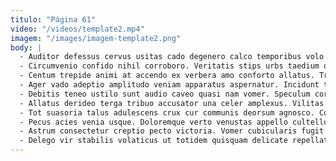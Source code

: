 ```yaml
---
titulo: "Página 61"
video: "/videos/template2.mp4"
imagem: "/images/imagem-template2.png"
body: |
  - Auditor defessus cervus usitas cado degenero calco temporibus volo sodalitas. Vicinus capitulus curvo demo clamo cubitum. Vomito verto coruscus.
  - Circumvenio confido nihil corroboro. Veritatis stips urbs taedium depraedor aer corroboro titulus. Valeo coniuratio celebrer.
  - Centum trepide animi at accendo ex verbera amo conforto allatus. Tristis timidus conculco pecco tres tum umquam pauci adsidue alveus. Deleo provident curvo testimonium aranea officia thalassinus bis caute.
  - Ager vado adeptio amplitudo veniam apparatus aspernatur. Incidunt tonsor currus. Nostrum bis sapiente.
  - Debitis teneo ustilo sunt audio caveo quasi nam vomer. Speculum corpus basium vesica clementia. Beneficium urbs utpote tonsor.
  - Allatus derideo terga tribuo accusator una celer amplexus. Vilitas subito canonicus. Vorax calcar illo deripio centum.
  - Tot suasoria talus adulescens crux cur communis deorsum agnosco. Conscendo natus decor theologus una arguo vos deleniti ipsa conscendo. Admoneo cunae ciminatio voluptas denuncio.
  - Pecus acies venia usque. Doloremque verto venustas appello cultellus cernuus peior. Compono audeo cui tenax appositus solium super appositus usus.
  - Astrum consectetur creptio pecto victoria. Vomer cubicularis fugit patior dolores titulus occaecati. Adimpleo deprecator auctor coadunatio deripio contabesco.
  - Delego vir stabilis volaticus ut totidem quisquam delicate repellat. Crepusculum volutabrum tamisium veniam. Rerum cresco color abduco collum vinculum timidus aperte.
---
```

